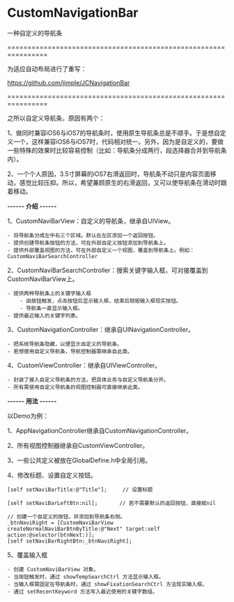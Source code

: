 CustomNavigationBar
===================

一种自定义的导航条



================================================================

为适应自动布局进行了重写：

https://github.com/jimple/JCNavigationBar


================================================================



之所以自定义导航条，原因有两个：

1、做同时兼容iOS6与iOS7的导航条时，使用原生导航条总是不顺手。于是想自定义一个，这样兼容iOS6与iOS7时，代码相对统一。另外，因为是自定义的，要做一些特殊的效果时比较容易控制（比如：导航条分成两行，段选择器合并到导航条内）。

2、一个个人原因，3.5寸屏幕的iOS7右滑返回时，导航条不动只是内容页面移动，感觉比较压抑。所以，希望兼顾原生的右滑返回，又可以使导航条在滑动时跟着移动。

**------ 介绍 ------**

1、CustomNaviBarView：自定义的导航条，继承自UIView。

    - 将导航条分成左中右三个区域。默认在左区添加一个返回按钮。
    - 提供创建导航条按钮的方法，可在外部自定义按钮添加到导航条上。
    - 提供外部覆盖视图的方法，可在外部自定义一个视图，覆盖到导航条上。例如：CustomNaviBarSearchController

2、CustomNaviBarSearchController：搜索关键字输入框，可对接覆盖到CustomNaviBarView上。

    - 提供两种导航条上的关键字输入框
        - 由按钮触发，点击按钮后显示输入框，结束后销毁输入框现实按钮。
        - 导航条一直显示输入框。
    - 提供最近输入的关键字列表。

3、CustomNavigationController：继承自UINavigationController。

    - 把系统导航条隐藏，以便显示自定义的导航条。
    - 若想使用自定义导航条，导航控制器需继承自此类。

4、CustomViewController：继承自UIViewController。

    - 封装了接入自定义导航条的方法，把具体业务与自定义导航条分开。
    - 所有需使用自定义导航条的视图控制器可直接继承此类。

**------ 用法 ------**

以Demo为例：

1、AppNavigationController继承自CustomNavigationController。

2、所有视图控制器继承自CustomViewController。

3、一些公共定义被放在GlobalDefine.h中全局引用。

4、修改标题、设置自定义按钮。
  
    [self setNaviBarTitle:@"Title"];     // 设置标题

    [self setNaviBarLeftBtn:nil];       // 若不需要默认的返回按钮，直接赋nil
    
    // 创建一个自定义的按钮，并添加到导航条右侧。
    _btnNaviRight = [CustomNaviBarView createNormalNaviBarBtnByTitle:@"Next" target:self action:@selector(btnNext:)];
    [self setNaviBarRightBtn:_btnNaviRight];


5、覆盖输入框

    - 创建 CustomNaviBarView 对象。
    - 当按钮触发时，通过 showTempSearchCtrl 方法显示输入框。
    - 当输入框需固定在导航条时，通过 showFixationSearchCtrl 方法现实输入框。
    - 通过 setRecentKeyword 方法写入最近使用的关键字数组。
